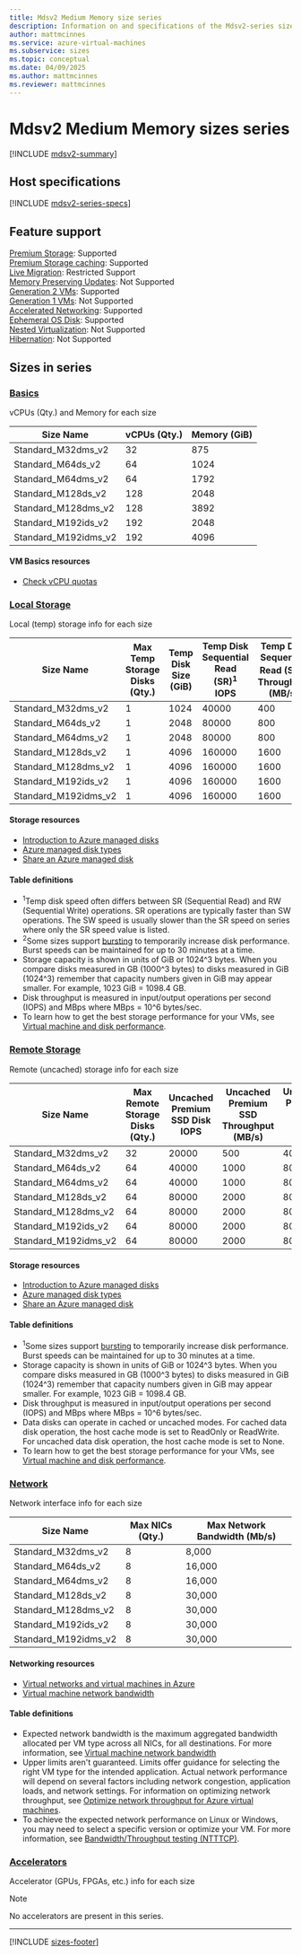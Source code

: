 ```yaml
---
title: Mdsv2 Medium Memory size series
description: Information on and specifications of the Mdsv2-series sizes
author: mattmcinnes
ms.service: azure-virtual-machines
ms.subservice: sizes
ms.topic: conceptual
ms.date: 04/09/2025
ms.author: mattmcinnes
ms.reviewer: mattmcinnes
---
```


# Mdsv2 Medium Memory sizes series

[!INCLUDE [mdsv2-summary](./includes/mdsv2-mm-series-summary.md)]

## Host specifications
[!INCLUDE [mdsv2-series-specs](./includes/mdsv2-mm-series-specs.md)]

## Feature support
[Premium Storage](../../premium-storage-performance.md): Supported <br>[Premium Storage caching](../../premium-storage-performance.md): Supported <br>[Live Migration](../../maintenance-and-updates.md): Restricted Support <br>[Memory Preserving Updates](../../maintenance-and-updates.md): Not Supported <br>[Generation 2 VMs](../../generation-2.md): Supported <br>[Generation 1 VMs](../../generation-2.md): Not Supported <br>[Accelerated Networking](/azure/virtual-network/create-virtual-machine-accelerated-networking): Supported <br>[Ephemeral OS Disk](../../ephemeral-os-disks.md): Supported <br>[Nested Virtualization](/virtualization/hyper-v-on-windows/user-guide/nested-virtualization): Not Supported <br>[Hibernation](../../hibernate-resume.md): Not Supported <br>

## Sizes in series

### [Basics](#tab/sizebasic)

vCPUs (Qty.) and Memory for each size

| Size Name | vCPUs (Qty.) | Memory (GiB) |
| --- | --- | --- |
| Standard_M32dms_v2 | 32 | 875 |
| Standard_M64ds_v2 | 64 | 1024 |
| Standard_M64dms_v2 | 64 | 1792 |
| Standard_M128ds_v2 | 128 | 2048 |
| Standard_M128dms_v2 | 128 | 3892 |
| Standard_M192ids_v2 | 192 | 2048 |
| Standard_M192idms_v2 | 192 | 4096 |

#### VM Basics resources
- [Check vCPU quotas](../../../virtual-machines/quotas.md)

### [Local Storage](#tab/sizestoragelocal)

Local (temp) storage info for each size

| Size Name | Max Temp Storage Disks (Qty.) | Temp Disk Size (GiB) | Temp Disk Sequential Read (SR)<sup>1</sup> IOPS | Temp Disk Sequential Read (SR)<sup>1</sup> Throughput (MB/s) | Temp Disk Burst<sup>2</sup> IOPS | Temp Disk Burst<sup>2</sup> Throughput (MB/s) |
| --- | --- | --- | --- | --- | --- | --- |
| Standard_M32dms_v2 | 1 | 1024 | 40000 | 400 | 40000 | 1000 |
| Standard_M64ds_v2 | 1 | 2048 | 80000 | 800 | 80000 | 2000 |
| Standard_M64dms_v2 | 1 | 2048 | 80000 | 800 | 80000 | 2000 |
| Standard_M128ds_v2 | 1 | 4096 | 160000 | 1600 | 250000 | 4000 |
| Standard_M128dms_v2 | 1 | 4096 | 160000 | 1600 | 250000 | 4000 |
| Standard_M192ids_v2 | 1 | 4096 | 160000 | 1600 | 250000 | 4000 |
| Standard_M192idms_v2 | 1 | 4096 | 160000 | 1600 | 250000 | 4000 |

#### Storage resources
- [Introduction to Azure managed disks](../../../virtual-machines/managed-disks-overview.md)
- [Azure managed disk types](../../../virtual-machines/disks-types.md)
- [Share an Azure managed disk](../../../virtual-machines/disks-shared.md)

#### Table definitions
- <sup>1</sup>Temp disk speed often differs between SR (Sequential Read) and RW (Sequential Write) operations. SR operations are typically faster than SW operations. The SW speed is usually slower than the SR speed on series where only the SR speed value is listed.
- <sup>2</sup>Some sizes support [bursting](../../disk-bursting.md) to temporarily increase disk performance. Burst speeds can be maintained for up to 30 minutes at a time.
- Storage capacity is shown in units of GiB or 1024^3 bytes. When you compare disks measured in GB (1000^3 bytes) to disks measured in GiB (1024^3) remember that capacity numbers given in GiB may appear smaller. For example, 1023 GiB = 1098.4 GB.
- Disk throughput is measured in input/output operations per second (IOPS) and MBps where MBps = 10^6 bytes/sec.
- To learn how to get the best storage performance for your VMs, see [Virtual machine and disk performance](../../../virtual-machines/disks-performance.md).

### [Remote Storage](#tab/sizestorageremote)

Remote (uncached) storage info for each size

| Size Name | Max Remote Storage Disks (Qty.) | Uncached Premium SSD Disk IOPS | Uncached Premium SSD Throughput (MB/s) | Uncached Premium SSD Burst<sup>1</sup> IOPS | Uncached Premium SSD Burst<sup>1</sup> Throughput (MB/s) |
| --- | --- | --- | --- | --- | --- |
| Standard_M32dms_v2 | 32 | 20000 | 500 | 40000 | 1000 |
| Standard_M64ds_v2 | 64 | 40000 | 1000 | 80000 | 2000 |
| Standard_M64dms_v2 | 64 | 40000 | 1000 | 80000 | 2000 |
| Standard_M128ds_v2 | 64 | 80000 | 2000 | 80000 | 4000 |
| Standard_M128dms_v2 | 64 | 80000 | 2000 | 80000 | 4000 |
| Standard_M192ids_v2 | 64 | 80000 | 2000 | 80000 | 4000 |
| Standard_M192idms_v2 | 64 | 80000 | 2000 | 80000 | 4000 |

#### Storage resources
- [Introduction to Azure managed disks](../../../virtual-machines/managed-disks-overview.md)
- [Azure managed disk types](../../../virtual-machines/disks-types.md)
- [Share an Azure managed disk](../../../virtual-machines/disks-shared.md)

#### Table definitions
- <sup>1</sup>Some sizes support [bursting](../../disk-bursting.md) to temporarily increase disk performance. Burst speeds can be maintained for up to 30 minutes at a time.
- Storage capacity is shown in units of GiB or 1024^3 bytes. When you compare disks measured in GB (1000^3 bytes) to disks measured in GiB (1024^3) remember that capacity numbers given in GiB may appear smaller. For example, 1023 GiB = 1098.4 GB.
- Disk throughput is measured in input/output operations per second (IOPS) and MBps where MBps = 10^6 bytes/sec.
- Data disks can operate in cached or uncached modes. For cached data disk operation, the host cache mode is set to ReadOnly or ReadWrite. For uncached data disk operation, the host cache mode is set to None.
- To learn how to get the best storage performance for your VMs, see [Virtual machine and disk performance](../../../virtual-machines/disks-performance.md).


### [Network](#tab/sizenetwork)

Network interface info for each size

| Size Name | Max NICs (Qty.) | Max Network Bandwidth (Mb/s) |
| --- | --- | --- |
| Standard_M32dms_v2 | 8 | 8,000 |
| Standard_M64ds_v2 | 8 | 16,000 |
| Standard_M64dms_v2 | 8 | 16,000 |
| Standard_M128ds_v2 | 8 | 30,000 |
| Standard_M128dms_v2 | 8 | 30,000 |
| Standard_M192ids_v2 | 8 | 30,000 |
| Standard_M192idms_v2 | 8 | 30,000 |

#### Networking resources
- [Virtual networks and virtual machines in Azure](/azure/virtual-network/network-overview)
- [Virtual machine network bandwidth](/azure/virtual-network/virtual-machine-network-throughput)

#### Table definitions
- Expected network bandwidth is the maximum aggregated bandwidth allocated per VM type across all NICs, for all destinations. For more information, see [Virtual machine network bandwidth](/azure/virtual-network/virtual-machine-network-throughput)
- Upper limits aren't guaranteed. Limits offer guidance for selecting the right VM type for the intended application. Actual network performance will depend on several factors including network congestion, application loads, and network settings. For information on optimizing network throughput, see [Optimize network throughput for Azure virtual machines](/azure/virtual-network/virtual-network-optimize-network-bandwidth). 
-  To achieve the expected network performance on Linux or Windows, you may need to select a specific version or optimize your VM. For more information, see [Bandwidth/Throughput testing (NTTTCP)](/azure/virtual-network/virtual-network-bandwidth-testing).

### [Accelerators](#tab/sizeaccelerators)

Accelerator (GPUs, FPGAs, etc.) info for each size

> [!NOTE]
> No accelerators are present in this series.

---

[!INCLUDE [sizes-footer](../includes/sizes-footer.md)]
